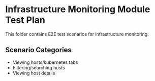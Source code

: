 # Infrastructure Monitoring Module Test Plan

This folder contains E2E test scenarios for infrastructure monitoring.

## Scenario Categories

- Viewing hosts/kubernetes tabs
- Filtering/searching hosts
- Viewing host details
